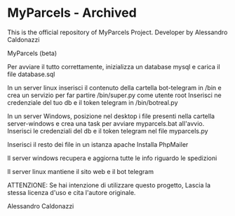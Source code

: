 # MyParcels - Archived
This is the official repository of MyParcels Project. Developer by Alessandro Caldonazzi

MyParcels (beta)

Per avviare il tutto correttamente, inizializza un database mysql e carica il file database.sql

In un server linux inserisci il contenuto della cartella bot-telegram in /bin e crea un servizio per far partire /bin/super.py come utente root
Inserisci ne credenziale del tuo db e il token telegram in /bin/botreal.py

In un server Windows, posizione nel desktop i file presenti nella cartella server-windows e crea una task per avviare myparcels.bat all'avvio.
Inserisci le credenziali del db e il token telegram nel file myparcels.py

Inserisci il resto dei file in un istanza apache
Installa PhpMailer



Il server windows recupera e aggiorna tutte le info riguardo le spedizioni

Il server linux mantiene il sito web e il bot telegram

ATTENZIONE:
 Se hai intenzione di utilizzare questo progetto, Lascia la stessa licenza d'uso e cita l'autore originale.
 
 Alessandro Caldonazzi

